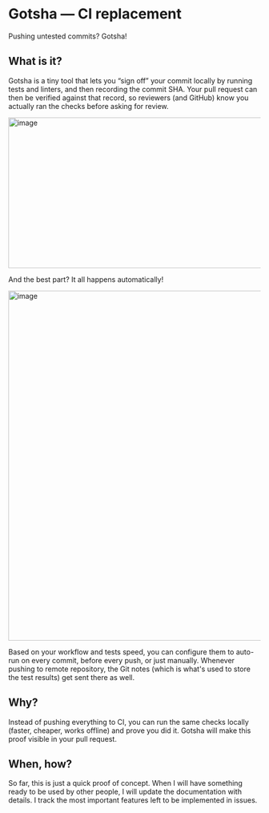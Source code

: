 # Gotsha — CI replacement
Pushing untested commits? Gotsha!

## What is it?
Gotsha is a tiny tool that lets you “sign off” your commit locally by running tests and linters, and then recording the commit SHA. Your pull request can then be verified against that record, so reviewers (and GitHub) know you actually ran the checks before asking for review.

<img width="843" height="301" alt="image" src="https://github.com/user-attachments/assets/2879ec9a-0cec-462c-91dc-d357e1a0d34d" />

And the best part? It all happens automatically!

<img width="734" height="699" alt="image" src="https://github.com/user-attachments/assets/b2e5a226-3d8c-4ef7-a588-af8863d63b8c" />

Based on your workflow and tests speed, you can configure them to auto-run on every commit, before every push, or just manually. Whenever pushing to remote repository, the Git notes (which is what's used to store the test results) get sent there as well.

## Why?
Instead of pushing everything to CI, you can run the same checks locally (faster, cheaper, works offline) and prove you did it.
Gotsha will make this proof visible in your pull request.

## When, how?
So far, this is just a quick proof of concept. When I will have something ready to be used by other people, I will update the documentation with details. I track the most important features left to be implemented in issues.
